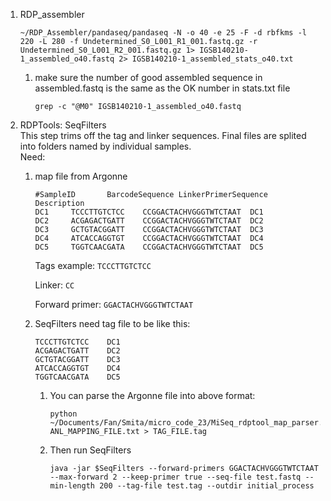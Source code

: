 1. RDP_assembler  
    ```
    ~/RDP_Assembler/pandaseq/pandaseq -N -o 40 -e 25 -F -d rbfkms -l 220 -L 280 -f Undetermined_S0_L001_R1_001.fastq.gz -r Undetermined_S0_L001_R2_001.fastq.gz 1> IGSB140210-1_assembled_o40.fastq 2> IGSB140210-1_assembled_stats_o40.txt
    ```
    
    1. make sure the number of good assembled sequence in assembled.fastq is the same as the OK number in stats.txt file   
        ```
        grep -c "@M0" IGSB140210-1_assembled_o40.fastq  
        ```
2. RDPTools: SeqFilters   
    This step trims off the tag and linker sequences. Final files are splited into folders named by individual samples.    
    Need:   
    1. map file from Argonne
        ```
        #SampleID       BarcodeSequence LinkerPrimerSequence    Description
        DC1     TCCCTTGTCTCC    CCGGACTACHVGGGTWTCTAAT  DC1
        DC2     ACGAGACTGATT    CCGGACTACHVGGGTWTCTAAT  DC2
        DC3     GCTGTACGGATT    CCGGACTACHVGGGTWTCTAAT  DC3
        DC4     ATCACCAGGTGT    CCGGACTACHVGGGTWTCTAAT  DC4
        DC5     TGGTCAACGATA    CCGGACTACHVGGGTWTCTAAT  DC5
        ```

        Tags example: `TCCCTTGTCTCC`   

        Linker: `CC`
 
        Forward primer: `GGACTACHVGGGTWTCTAAT`

    2. SeqFilters need tag file to be like this:   
        ```
        TCCCTTGTCTCC    DC1
        ACGAGACTGATT    DC2
        GCTGTACGGATT    DC3
        ATCACCAGGTGT    DC4
        TGGTCAACGATA    DC5
        ```

        1. You can parse the Argonne file into above format:
            ```
            python ~/Documents/Fan/Smita/micro_code_23/MiSeq_rdptool_map_parser.py ANL_MAPPING_FILE.txt > TAG_FILE.tag
            ```

        2. Then run SeqFilters   
            ```
            java -jar $SeqFilters --forward-primers GGACTACHVGGGTWTCTAAT --max-forward 2 --keep-primer true --seq-file test.fastq --min-length 200 --tag-file test.tag --outdir initial_process
            ```
